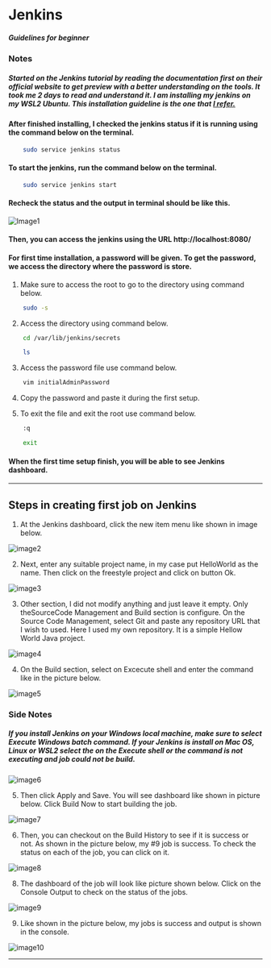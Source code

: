 # Jenkins
##### Guidelines for beginner


### Notes

##### Started on the Jenkins tutorial by reading the documentation first on their official website to get preview with a better understanding on the tools. It took me 2 days  to read and understand it. I am installing my jenkins on my WSL2 Ubuntu. This installation guideline is the one that [I refer.](https://www.jenkins.io/doc/book/installing/linux/)


#### After finished installing, I checked the jenkins status if it is running using the command below on the terminal.

```bash
    sudo service jenkins status
```

#### To start the jenkins, run the command below on the terminal.

```bash
    sudo service jenkins start
```

#### Recheck the status and the output in terminal should be like this.

![Image1](/Jenkins/jenkins%20command.PNG)

#### Then, you can access the jenkins using the URL http://localhost:8080/

####  For first time installation, a password will be given. To get the password, we access the directory where the password is store.

1.  Make sure to access the root to go to the directory using command below.

```bash
    sudo -s
``` 

2. Access the directory using command below.

```bash
    cd /var/lib/jenkins/secrets
```

```bash
    ls
```
3. Access the password file use command below.

```bash
    vim initialAdminPassword
```

4. Copy the password and paste it during the first setup.

5. To exit the file and exit the root use command below.

```bash
    :q
```
```bash
    exit
```

#### When the first time setup finish, you will be able to see Jenkins dashboard.


_____


## Steps in creating first job on Jenkins

1. At the Jenkins dashboard, click the new item menu like shown in image below.

![image2](/Jenkins/jenkins%201st%20job.PNG)

2. Next, enter any suitable project name, in my case put HelloWorld as the name. Then click on the freestyle project and click on button Ok.

![image3](/Jenkins/jenkins%201st%20job%20next%20step.PNG)

3. Other section, I did not modify anything and just leave it empty. Only theSourceCode Management and Build section is configure. On the Source Code Management, select Git and paste any repository URL that I wish to used. Here I used my own repository. It is a simple Hellow World Java project.

![image4](/Jenkins/jenkins%201st%20job%20next%20step2.PNG)

4. On the Build section, select on Excecute shell and enter the command like in the picture below. 

![image5](/Jenkins/jenkin%20wsl1.PNG)

### Side Notes
##### If you install Jenkins on your Windows local machine, make sure to select Execute Windows batch command. If your Jenkins is install on Mac OS, Linux or WSL2 select the on the Execute shell or the command is not executing and job could not be build.

![image6](/Jenkins/jenkin%20wsl3.PNG)

5. Then click Apply and Save. You will see dashboard like shown in picture below. Click Build Now to start building the job.

![image7](/Jenkins/jenkins%20build.PNG)

6. Then, you can checkout on the Build History to see if it is success or not. As shown in the picture below, my #9 job is success. To check the status on each of the job, you can click  on it.

![image8](/Jenkins/jenkins.PNG)

8. The dashboard of the job  will look like picture shown below. Click on the Console Output to check on the status of the jobs.

![image9](/Jenkins/jenkins%20check.PNG)

9. Like shown in the picture below, my jobs is success and output is shown in the console.

![image10](/Jenkins/jenkins%20result.PNG)


_____

